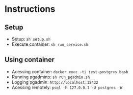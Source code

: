 # Instructions

## Setup

- Setup: `sh setup.sh`
- Execute container: `sh run_service.sh`

## Using container

- Acessing container: `docker exec -ti test-postgres bash`
- Running pgadminp: `sh run_pgadmin.sh`
- Logging pgadmin:  `http://localhost:15432`
- Acessing remotely: `psql -h 127.0.0.1 -U postgres -W`
